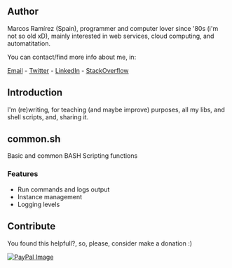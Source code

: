 ## Author

Marcos Ramírez (Spain), programmer and computer lover since '80s (i'm not so old xD), mainly interested in web services, cloud computing, and automatitation.

You can contact/find more info about me, in:

[Email](mailto:"marcosramirez+github@gmail.com") - [Twitter](http://www.twitter.com/ImMarcosRamirez) - [LinkedIn](https://es.linkedin.com/in/marcosramirezparicio) - [StackOverflow]( http://stackoverflow.com/users/352011/marcos)

## Introduction

I'm (re)writing, for teaching (and maybe improve) purposes, all my libs, and shell scripts, and, sharing it.


## common.sh
Basic and common BASH Scripting functions

### Features

- Run commands and logs output
- Instance management
- Logging levels


## Contribute

You found this helpfull?, so, please, consider make a donation :)

[![PayPal Image](https://www.paypalobjects.com/en_US/i/btn/btn_donateCC_LG.gif)](https://www.paypal.com/cgi-bin/webscr?cmd=_s-xclick&hosted_button_id=LFWTE7538UVTG)

